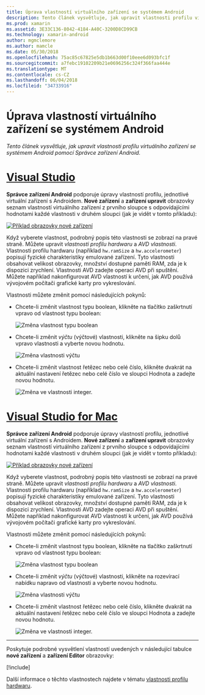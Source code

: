 ```yaml
---
title: Úprava vlastností virtuálního zařízení se systémem Android
description: Tento článek vysvětluje, jak upravit vlastnosti profilu virtuálního zařízení se systémem Android pomocí Správce zařízení Android.
ms.prod: xamarin
ms.assetid: 3E33C136-8042-4184-A40C-3200D8CD99CB
ms.technology: xamarin-android
author: mgmclemore
ms.author: mamcle
ms.date: 05/30/2018
ms.openlocfilehash: 75ac85c67825e5db1b663d00f10eee6d093bfc1f
ms.sourcegitcommit: a7febc19102209b21e0696256c324f366faa444e
ms.translationtype: MT
ms.contentlocale: cs-CZ
ms.lasthandoff: 06/04/2018
ms.locfileid: "34733916"
---
```

# <a name="editing-android-virtual-device-properties"></a>Úprava vlastností virtuálního zařízení se systémem Android

_Tento článek vysvětluje, jak upravit vlastnosti profilu virtuálního zařízení se systémem Android pomocí Správce zařízení Android._


# <a name="visual-studiotabvswin"></a>[Visual Studio](#tab/vswin)

**Správce zařízení Android** podporuje úpravy vlastností profilu, jednotlivé virtuální zařízení s Androidem. **Nové zařízení** a **zařízení upravit** obrazovky seznam vlastností virtuálního zařízení z prvního sloupce s odpovídajícími hodnotami každé vlastnosti v druhém sloupci (jak je vidět v tomto příkladu): 

[![Příklad obrazovky nové zařízení](device-properties-images/win/01-new-device-editor-sml.png)](device-properties-images/win/01-new-device-editor.png#lightbox)

Když vyberete vlastnost, podrobný popis této vlastnosti se zobrazí na pravé straně. Můžete upravit *vlastnosti profilu hardwaru* a *AVD vlastnosti*. Vlastnosti profilu hardwaru (například `hw.ramSize` a `hw.accelerometer`) popisují fyzické charakteristiky emulované zařízení. Tyto vlastnosti obsahovat velikost obrazovky, množství dostupné paměti RAM, zda je k dispozici zrychlení. Vlastnosti AVD zadejte operaci AVD při spuštění. Můžete například nakonfigurovat AVD vlastností k určení, jak AVD používá vývojovém počítači grafické karty pro vykreslování.

Vlastnosti můžete změnit pomocí následujících pokynů:

-   Chcete-li změnit vlastnost typu boolean, klikněte na tlačítko zaškrtnutí vpravo od vlastnost typu boolean:

    ![Změna vlastnost typu boolean](device-properties-images/win/02-boolean-value.png)

-   Chcete-li změnit *výčtu* (výčtové) vlastnosti, klikněte na šipku dolů vpravo vlastnosti a vyberte novou hodnotu.

    ![Změna vlastnosti výčtu](device-properties-images/win/04-enum-value.png)

-   Chcete-li změnit vlastnost řetězec nebo celé číslo, klikněte dvakrát na aktuální nastavení řetězec nebo celé číslo ve sloupci Hodnota a zadejte novou hodnotu.

    ![Změna ve vlastnosti integer.](device-properties-images/win/03-integer-value.png)


# <a name="visual-studio-for-mactabvsmac"></a>[Visual Studio for Mac](#tab/vsmac)

**Správce zařízení Android** podporuje úpravy vlastností profilu, jednotlivé virtuální zařízení s Androidem. **Nové zařízení** a **zařízení upravit** obrazovky seznam vlastností virtuálního zařízení z prvního sloupce s odpovídajícími hodnotami každé vlastnosti v druhém sloupci (jak je vidět v tomto příkladu): 

[![Příklad obrazovky nové zařízení](device-properties-images/mac/01-new-device-editor-sml.png)](device-properties-images/mac/01-new-device-editor.png#lightbox)

Když vyberete vlastnost, podrobný popis této vlastnosti se zobrazí na pravé straně. Můžete upravit *vlastnosti profilu hardwaru* a *AVD vlastnosti*. Vlastnosti profilu hardwaru (například `hw.ramSize` a `hw.accelerometer`) popisují fyzické charakteristiky emulované zařízení. Tyto vlastnosti obsahovat velikost obrazovky, množství dostupné paměti RAM, zda je k dispozici zrychlení. Vlastnosti AVD zadejte operaci AVD při spuštění. Můžete například nakonfigurovat AVD vlastností k určení, jak AVD používá vývojovém počítači grafické karty pro vykreslování.

Vlastnosti můžete změnit pomocí následujících pokynů:

-   Chcete-li změnit vlastnost typu boolean, klikněte na tlačítko zaškrtnutí vpravo od vlastnost typu boolean:

    ![Změna vlastnost typu boolean](device-properties-images/mac/02-boolean-value.png)

-   Chcete-li změnit *výčtu* (výčtové) vlastnosti, klikněte na rozevírací nabídku napravo od vlastnosti a vyberte novou hodnotu.

    ![Změna vlastnosti výčtu](device-properties-images/mac/04-enum-value.png)

-   Chcete-li změnit vlastnost řetězec nebo celé číslo, klikněte dvakrát na aktuální nastavení řetězec nebo celé číslo ve sloupci Hodnota a zadejte novou hodnotu.

    ![Změna ve vlastnosti integer.](device-properties-images/mac/03-integer-value.png)

-----

Poskytuje podrobné vysvětlení vlastností uvedených v následující tabulce **nové zařízení** a **zařízení Editor** obrazovky:

[!include[](~/android/includes/emulator-properties.md)]

Další informace o těchto vlastnostech najdete v tématu [vlastnosti profilu hardwaru](https://developer.android.com/studio/run/managing-avds.html#hpproperties).

